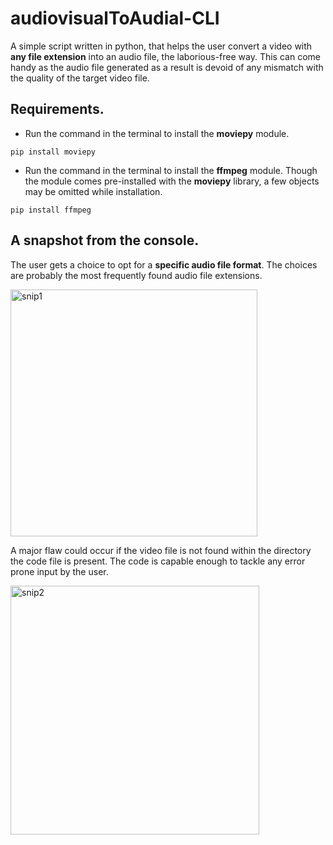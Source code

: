 # audiovisualToAudial-CLI
A simple script written in python, that helps the user convert a video with **any file extension** into an audio file, the laborious-free way. This can come handy as the audio file generated as a result is devoid of any mismatch with the quality of the target video file.  

## Requirements.
* Run the command in the terminal to install the **moviepy** module.  
```
pip install moviepy
```
* Run the command in the terminal to install the **ffmpeg** module. Though the module comes pre-installed with the **moviepy** library, a few objects may be omitted while installation.  
```
pip install ffmpeg
```

## A snapshot from the console.
The user gets a choice to opt for a **specific audio file format**. The choices are probably the most frequently found audio file extensions.  

<img width="395" alt="snip1" src="https://user-images.githubusercontent.com/74072261/112375710-97723b00-8d09-11eb-83d4-2002eb8d431b.PNG">
  
A major flaw could occur if the video file is not found within the directory the code file is present. The code is capable enough to tackle any error prone input by the user.  

<img width="398" alt="snip2" src="https://user-images.githubusercontent.com/74072261/112376146-1b2c2780-8d0a-11eb-8b94-9b6bad7f343e.PNG">
